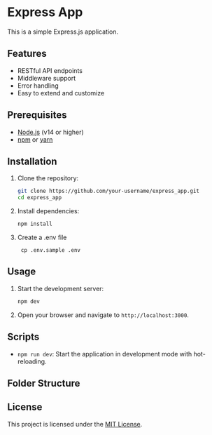 # Express App

This is a simple Express.js application.

## Features

- RESTful API endpoints
- Middleware support
- Error handling
- Easy to extend and customize

## Prerequisites

- [Node.js](https://nodejs.org/) (v14 or higher)
- [npm](https://www.npmjs.com/) or [yarn](https://yarnpkg.com/)

## Installation

1. Clone the repository:
    ```bash
    git clone https://github.com/your-username/express_app.git
    cd express_app
    ```

2. Install dependencies:
    ```bash
    npm install
    ```

3. Create a .env file
    ``` 
     cp .env.sample .env
    ```

## Usage

1. Start the development server:
    ```bash
    npm dev
    ```

2. Open your browser and navigate to `http://localhost:3000`.

## Scripts

- `npm run dev`: Start the application in development mode with hot-reloading.

## Folder Structure



## License

This project is licensed under the [MIT License](LICENSE).